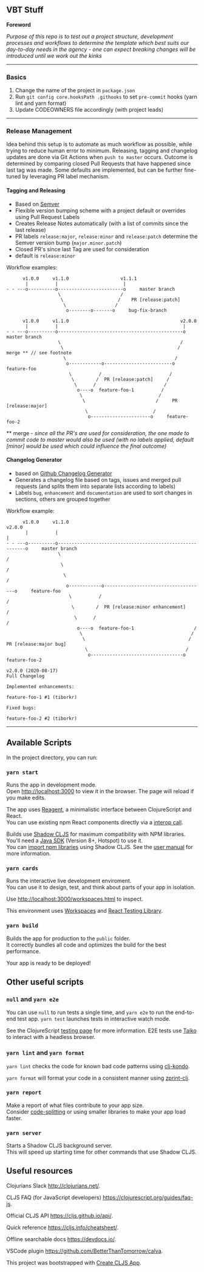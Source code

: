 ## VBT Stuff

**Foreword** 

_Purpose of this repo is to test out a project structure, development processes and workflows to determine the template which best suits our day-to-day needs in the agency - one can expect breaking changes will be introduced until we work out the kinks_

---
### Basics
1. Change the name of the project in `package.json`
2. Run `git config core.hooksPath .githooks` to set `pre-commit` hooks (yarn lint and yarn format)
3. Update CODEOWNERS file accordingly (with project leads)

---

### Release Management

Idea behind this setup is to automate as much workflow as possible, while trying to reduce human error to minimum.
Releasing, tagging and changelog updates are done via Git Actions when `push to master` occurs. Outcome is determined
by comparing closed Pull Requests that have happened since last tag was made. Some defaults are implemented, but can
be further fine-tuned by leveraging PR label mechanism.

#### Tagging and Releasing
 * Based on [Semver](http://semver.org/)
 * Flexible version bumping scheme with a project default or overrides using Pull Request Labels
 * Creates Release Notes automatically (with a list of commits since the last release)
 * PR labels `release:major`, `release:minor` and `release:patch` determine the Semver version bump (`major.minor.patch`)
 * Closed PR's since last Tag are used for consideration
 * default is `release:minor`

 Workflow examples:

 ```
       v1.0.0     v1.1.0                   v1.1.1
        |          |                        |
 - - ---o----------o------------------------o     master branch
                    \                      /
                     \                    /    PR [release:patch]
                      \                  /
                       o--------o-------o     bug-fix-branch
```

 ```
       v1.0.0     v1.1.0                                         v2.0.0
        |          |                                              |
 - - ---o----------o----------------------------------------------o     master branch
                    \                                            /
                     \                                          /     merge ** // see footnote
                      \                                        /
                       o------------o-------------------------o     feature-foo
                        \          /                         /
                         \        /  PR [release:patch]     /
                          \      /                         /
                           o----o  feature-foo-1          /
                            \                            /
                             \                          /     PR [release:major]
                              \                        /
                               o----------------------o     feature-foo-2
```
** merge - _since all the PR's are used for consideration, the one made to commit code to master would also be used (with no labels applied, default [minor] would be used which could influence the final outcome)_

 
#### Changelog Generator
 * based on [Github Changelog Generator](https://github.com/github-changelog-generator/github-changelog-generator)
 * Generates a changelog file based on tags, issues and merged pull requests (and splits them into separate lists according to labels)
 * Labels `bug`, `enhancement` and `documentation` are used to sort changes in sections, others are grouped together

Workflow example:
 ```
       v1.0.0     v1.1.0                                                     v2.0.0
        |          |                                                          |
 - - ---o----------o----------------------------------------------------------o     master branch
                    \                                                        /
                     \                                                      /
                      \                                                    /
                       o------------o-------------------------------------o     feature-foo
                        \          /                                     /
                         \        /  PR [release:minor enhancement]     /
                          \      /                                     /
                           o----o  feature-foo-1                      /
                            \                                        /
                             \                                      /     PR [release:major bug]
                              \                                    /
                               o----------------------------------o     feature-foo-2
``` 

```
v2.0.0 (2020-08-17)
Full Changelog

Implemented enhancements:

feature-foo-1 #1 (tiborkr)

Fixed bugs:

feature-foo-2 #2 (tiborkr)
```

---

## Available Scripts

In the project directory, you can run:

### `yarn start`

Runs the app in development mode.<br>
Open [http://localhost:3000](http://localhost:3000) to view it in the browser.
The page will reload if you make edits.

The app uses [Reagent](https://reagent-project.github.io), a minimalistic interface between ClojureScript and React.<br>
You can use existing npm React components directly via a [interop call](http://reagent-project.github.io/docs/master/InteropWithReact.html#creating-reagent-components-from-react-components).

Builds use [Shadow CLJS](https://github.com/thheller/shadow-cljs) for maximum compatibility with NPM libraries. You'll need a [Java SDK](https://adoptopenjdk.net/) (Version 8+, Hotspot) to use it. <br>
You can [import npm libraries](https://shadow-cljs.github.io/docs/UsersGuide.html#js-deps) using Shadow CLJS. See the [user manual](https://shadow-cljs.github.io/docs/UsersGuide.html) for more information.

### `yarn cards`

Runs the interactive live development enviroment.<br>
You can use it to design, test, and think about parts of your app in isolation.

Use [http://localhost:3000/workspaces.html](http://localhost:3000/workspaces.html) to inspect.

This environment uses [Workspaces](https://github.com/nubank/workspaces) and [React Testing Library](https://testing-library.com/docs/react-testing-library/intro).

### `yarn build`

Builds the app for production to the `public` folder.<br>
It correctly bundles all code and optimizes the build for the best performance.

Your app is ready to be deployed!

## Other useful scripts

### `null` and `yarn e2e`

You can use `null` to run tests a single time, and `yarn e2e` to run the end-to-end test app.
`yarn test` launches tests in interactive watch mode.<br>

See the ClojureScript [testing page](https://clojurescript.org/tools/testing) for more information. E2E tests use [Taiko](https://github.com/getgauge/taiko) to interact with a headless browser.

### `yarn lint` and `yarn format`

`yarn lint` checks the code for known bad code patterns using [clj-kondo](https://github.com/borkdude/clj-kondo).

`yarn format` will format your code in a consistent manner using [zprint-clj](https://github.com/clj-commons/zprint-clj).

### `yarn report`

Make a report of what files contribute to your app size.<br>
Consider [code-splitting](https://code.thheller.com/blog/shadow-cljs/2019/03/03/code-splitting-clojurescript.html) or using smaller libraries to make your app load faster.

### `yarn server`

Starts a Shadow CLJS background server.<br>
This will speed up starting time for other commands that use Shadow CLJS.

## Useful resources

Clojurians Slack http://clojurians.net/.

CLJS FAQ (for JavaScript developers) https://clojurescript.org/guides/faq-js.

Official CLJS API https://cljs.github.io/api/.

Quick reference https://cljs.info/cheatsheet/.

Offline searchable docs https://devdocs.io/.

VSCode plugin https://github.com/BetterThanTomorrow/calva.

This project was bootstrapped with [Create CLJS App](https://github.com/filipesilva/create-cljs-app).

